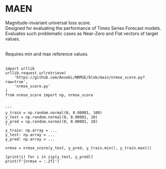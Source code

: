 # MAEN
Magnitude-invariant universal loss score.<br>
Designed for evaluating the performance of Times Series Forecast models.<br>
Evaluates such problematic cases as Near-Zero and Flat vectors of target values.<br><br>

Requires min and max reference values.<br><br>

```
import urllib
urllib.request.urlretrieve(
    'https://github.com/Ansebi/NRMSE/blob/main/nrmse_score.py?raw=true',
    'nrmse_score.py'
)
from nrmse_score import np, nrmse_score


'''
y_train = np.random.normal(0, 0.00001, 100)
y_test = np.random.normal(0, 0.00001, 10)
y_pred = np.random.normal(0, 0.00001, 10)
'''
y_train: np.array = ...
y_test: np.array = ...
y_pred: np.array = ...

nrmse = nrmse_score(y_test, y_pred, y_train.min(), y_train.max())

[print(i) for i in zip(y_test, y_pred)]
print(f'{nrmse = :.2f}')
```
